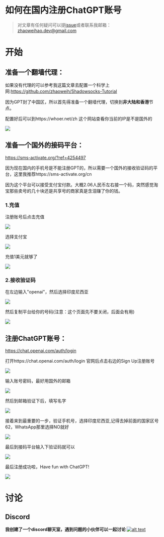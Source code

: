 # 如何在国内注册ChatGPT账号

> 对文章有任何疑问可以提[issue](https://github.com/zhaoweih/ChatGPT-in-China/issues)或者联系我邮箱：zhaoweihao.dev@gmail.com

# 开始

## 准备一个翻墙代理：

如果没有代理的可以参考我这篇文章去配置一个科学上网:https://github.com/zhaoweih/Shadowsocks-Tutorial

因为GPT封了中国区，所以首先得准备一个翻墙代理，切换到**非大陆和香港**节点。

配置好后可以到https://whoer.net/zh 这个网站查看你当前的IP是不是国外的

![](./images/proxy.png)

## 准备一个国外的接码平台：

https://sms-activate.org/?ref=4254497

因为现在国内的手机号是不能注册GPT的，所以需要一个国外的接收验证码的平台，这里我推荐https://sms-activate.org/cn

因为这个平台可以接受支付宝付款。大概2.06人民币左右接一个码，突然感觉淘宝那些卖号的几十块还是共享号的商家真是含泪赚了你的钱。

### 1.充值

注册账号后点击充值

![](./images/sms-1.png)

选择支付宝

![](./images/sms-2.png)

充值1美元就够了

![](./images/sms-3.png)



### 2.接收验证码

在左边输入"openai"，然后选择印度尼西亚

![](./images/sms-4.png)

然后复制平台给你的号码(注意：这个页面先不要关闭，后面会有用)

![](./images/sms-5.png)



## 注册ChatGPT账号：

https://chat.openai.com/auth/login

打开https://chat.openai.com/auth/login 官网后点击右边的Sign Up注册账号

![](./images/chatgpt-signup.png)

输入账号密码，最好用国外的邮箱

![](./images/chatgpt-acoount.png)

然后到邮箱验证下后，填写名字

![](./images/chatgpt-name.png)

接着来到最重要的一步，验证手机号，选择印度尼西亚,记得去掉前面的国家区号62，WhatsApp那里选择NO就好

![](./images/chatgpt-number.png)

最后到接码平台输入下验证码就可以

![](./images/acceptnumber.png)

最后注册成功啦，Have fun with ChatGPT!

![](./images/chatgpt-homepage.png)

# 讨论

## Discord

**我创建了一个discord聊天室，遇到问题的小伙伴可以一起讨论**
[![alt text](./images/discord.svg  "discordapp")](https://discord.gg/RKYWZNZKPe)
